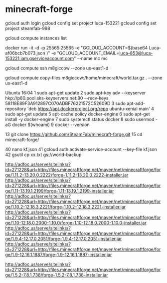 # minecraft-forge


gcloud auth login
gcloud config set project luca-153221
gcloud config set project steamfab-998

gcloud compute instances list


docker run -it -d -p 25565:25565 -e "GCLOUD_ACCOUNT=$(base64 Luca-af06bcb7b073.json )" -e "GCLOUD_ACCOUNT_EMAIL=luca-853@luca-153221.iam.gserviceaccount.com" --name mc mc


gcloud compute ssh m8giccow --zone us-east1-d


gcloud compute copy-files m8giccow:/home/minecraft/world.tar.gz .  --zone us-east1-d



Ubuntu 16:04
    1  sudo apt-get update
    2  sudo apt-key adv --keyserver hkp://p80.pool.sks-keyservers.net:80 --recv-keys 58118E89F3A912897C070ADBF76221572C52609D
    3  sudo apt-add-repository 'deb https://apt.dockerproject.org/repo ubuntu-xenial main'
    4  sudo apt-get update
    5  apt-cache policy docker-engine
    6  sudo apt-get install -y docker-engine
    7  sudo systemctl status docker
    8  sudo usermod -aG docker $(whoami)
    9  docker --version

   13  git clone https://github.com/SteamFab/minecraft-forge.git
   15  cd minecraft-forge/

   40  nano kf.json
   41  gcloud auth activate-service-account --key-file kf.json
   42  gsutil cp xx.txt gs://world-backup


http://adfoc.us/serve/sitelinks/?id=271228&url=http://files.minecraftforge.net/maven/net/minecraftforge/forge/1.11.2-13.20.0.2222/forge-1.11.2-13.20.0.2222-installer.jar
http://adfoc.us/serve/sitelinks/?id=271228&url=http://files.minecraftforge.net/maven/net/minecraftforge/forge/1.11-13.19.1.2199/forge-1.11-13.19.1.2199-installer.jar
http://adfoc.us/serve/sitelinks/?id=271228&url=http://files.minecraftforge.net/maven/net/minecraftforge/forge/1.10.2-12.18.3.2221/forge-1.10.2-12.18.3.2221-installer.jar
http://adfoc.us/serve/sitelinks/?id=271228&url=http://files.minecraftforge.net/maven/net/minecraftforge/forge/1.10-12.18.0.2000-1.10.0/forge-1.10-12.18.0.2000-1.10.0-installer.jar
http://adfoc.us/serve/sitelinks/?id=271228&url=http://files.minecraftforge.net/maven/net/minecraftforge/forge/1.9.4-12.17.0.2051/forge-1.9.4-12.17.0.2051-installer.jar
http://adfoc.us/serve/sitelinks/?id=271228&url=http://files.minecraftforge.net/maven/net/minecraftforge/forge/1.9-12.16.1.1887/forge-1.9-12.16.1.1887-installer.jar

http://adfoc.us/serve/sitelinks/?id=271228&url=http://files.minecraftforge.net/maven/net/minecraftforge/forge/1.5.2-7.8.1.738/forge-1.5.2-7.8.1.738-installer.jar
